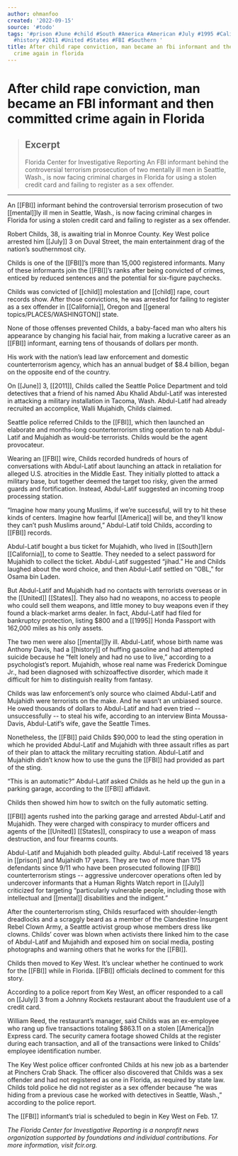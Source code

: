 ```yaml
---
author: ohmanfoo
created: '2022-09-15'
source: '#todo'
tags: '#prison #June #child #South #America #American #July #1995 #California #mental
  #history #2011 #United #States #FBI #Southern '
title: After child rape conviction, man became an fbi informant and then committed
  crime again in florida
---
```


# After child rape conviction, man became an FBI informant and then committed crime again in Florida

> ## Excerpt
> Florida Center for Investigative Reporting An FBI informant behind the controversial terrorism prosecution of two mentally ill men in Seattle, Wash., is now facing criminal charges in Florida for using a stolen credit card and failing to register as a sex offender.

---
An [[FBI]] informant behind the controversial terrorism prosecution of two [[mental]]ly ill men in Seattle, Wash., is now facing criminal charges in Florida for using a stolen credit card and failing to register as a sex offender.

Robert Childs, 38, is awaiting trial in Monroe County. Key West police arrested him [[July]] 3 on Duval Street, the main entertainment drag of the nation’s southernmost city.

Childs is one of the [[FBI]]’s more than 15,000 registered informants. Many of these informants join the [[FBI]]’s ranks after being convicted of crimes, enticed by reduced sentences and the potential for six-figure paychecks.

Childs was convicted of [[child]] molestation and [[child]] rape, court records show. After those convictions, he was arrested for failing to register as a sex offender in [[California]], Oregon and [[general topics/PLACES/WASHINGTON]] state.

None of those offenses prevented Childs, a baby-faced man who alters his appearance by changing his facial hair, from making a lucrative career as an [[FBI]] informant, earning tens of thousands of dollars per month.

His work with the nation’s lead law enforcement and domestic counterterrorism agency, which has an annual budget of $8.4 billion, began on the opposite end of the country.

On [[June]] 3, [[2011]], Childs called the Seattle Police Department and told detectives that a friend of his named Abu Khalid Abdul-Latif was interested in attacking a military installation in Tacoma, Wash. Abdul-Latif had already recruited an accomplice, Walli Mujahidh, Childs claimed.

Seattle police referred Childs to the [[FBI]], which then launched an elaborate and months-long counterterrorism sting operation to nab Abdul-Latif and Mujahidh as would-be terrorists. Childs would be the agent provocateur.

Wearing an [[FBI]] wire, Childs recorded hundreds of hours of conversations with Abdul-Latif about launching an attack in retaliation for alleged U.S. atrocities in the Middle East. They initially plotted to attack a military base, but together deemed the target too risky, given the armed guards and fortification. Instead, Abdul-Latif suggested an incoming troop processing station.

“Imagine how many young Muslims, if we’re successful, will try to hit these kinds of centers. Imagine how fearful [[America]] will be, and they’ll know they can’t push Muslims around,” Abdul-Latif told Childs, according to [[FBI]] records.

Abdul-Latif bought a bus ticket for Mujahidh, who lived in [[South]]ern [[California]], to come to Seattle. They needed to a select password for Mujahidh to collect the ticket. Abdul-Latif suggested “jihad.” He and Childs laughed about the word choice, and then Abdul-Latif settled on “OBL,” for Osama bin Laden.

But Abdul-Latif and Mujahidh had no contacts with terrorists overseas or in the [[United]] [[States]]. They also had no weapons, no access to people who could sell them weapons, and little money to buy weapons even if they found a black-market arms dealer. In fact, Abdul-Latif had filed for bankruptcy protection, listing $800 and a [[1995]] Honda Passport with 162,000 miles as his only assets.

The two men were also [[mental]]ly ill. Abdul-Latif, whose birth name was Anthony Davis, had a [[history]] of huffing gasoline and had attempted suicide because he “felt lonely and had no use to live,” according to a psychologist’s report. Mujahidh, whose real name was Frederick Domingue Jr., had been diagnosed with schizoaffective disorder, which made it difficult for him to distinguish reality from fantasy.

Childs was law enforcement’s only source who claimed Abdul-Latif and Mujahidh were terrorists on the make. And he wasn’t an unbiased source. He owed thousands of dollars to Abdul-Latif and had even tried -- unsuccessfully -- to steal his wife, according to an interview Binta Moussa-Davis, Abdul-Latif’s wife, gave the Seattle Times.

Nonetheless, the [[FBI]] paid Childs $90,000 to lead the sting operation in which he provided Abdul-Latif and Mujahidh with three assault rifles as part of their plan to attack the military recruiting station. Abdul-Latif and Mujahidh didn’t know how to use the guns the [[FBI]] had provided as part of the sting.

“This is an automatic?” Abdul-Latif asked Childs as he held up the gun in a parking garage, according to the [[FBI]] affidavit.

Childs then showed him how to switch on the fully automatic setting.

[[FBI]] agents rushed into the parking garage and arrested Abdul-Latif and Mujahidh. They were charged with conspiracy to murder officers and agents of the [[United]] [[States]], conspiracy to use a weapon of mass destruction, and four firearms counts.

Abdul-Latif and Mujahidh both pleaded guilty. Abdul-Latif received 18 years in [[prison]] and Mujahidh 17 years. They are two of more than 175 defendants since 9/11 who have been prosecuted following [[FBI]] counterterrorism stings -- aggressive undercover operations often led by undercover informants that a Human Rights Watch report in [[July]] criticized for targeting “particularly vulnerable people, including those with intellectual and [[mental]] disabilities and the indigent.”

After the counterterrorism sting, Childs resurfaced with shoulder-length dreadlocks and a scraggly beard as a member of the Clandestine Insurgent Rebel Clown Army, a Seattle activist group whose members dress like clowns. Childs’ cover was blown when activists there linked him to the case of Abdul-Latif and Mujahidh and exposed him on social media, posting photographs and warning others that he works for the [[FBI]].

Childs then moved to Key West. It’s unclear whether he continued to work for the [[FBI]] while in Florida. [[FBI]] officials declined to comment for this story.

According to a police report from Key West, an officer responded to a call on [[July]] 3 from a Johnny Rockets restaurant about the fraudulent use of a credit card.

William Reed, the restaurant’s manager, said Childs was an ex-employee who rang up five transactions totaling $863.11 on a stolen [[America]]n Express card. The security camera footage showed Childs at the register during each transaction, and all of the transactions were linked to Childs’ employee identification number.

The Key West police officer confronted Childs at his new job as a bartender at Pinchers Crab Shack. The officer also discovered that Childs was a sex offender and had not registered as one in Florida, as required by state law. Childs told police he did not register as a sex offender because “he was hiding from a previous case he worked with detectives in Seattle, Wash.,” according to the police report.

The [[FBI]] informant’s trial is scheduled to begin in Key West on Feb. 17.

_The Florida Center for Investigative Reporting is a nonprofit news organization supported by foundations and individual contributions. For more information, visit fcir.org._